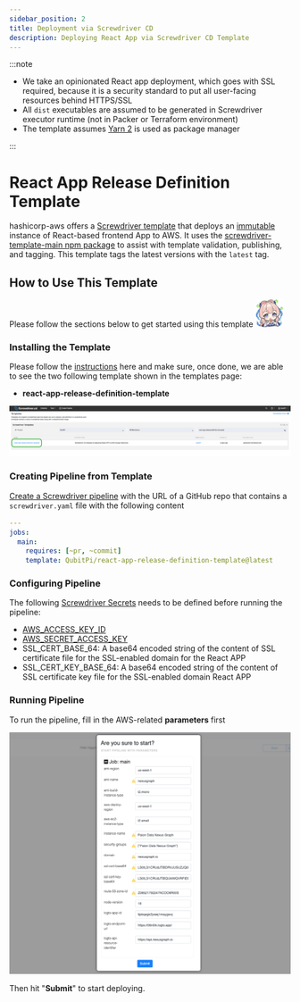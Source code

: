 ```yaml
---
sidebar_position: 2
title: Deployment via Screwdriver CD
description: Deploying React App via Screwdriver CD Template
---
```


:::note

- We take an opinionated React app deployment, which goes with SSL required, because it is a security standard to put
  all user-facing resources behind HTTPS/SSL
- All `dist` executables are assumed to be generated in Screwdriver executor runtime (not in Packer or Terraform
  environment)
- The template assumes [Yarn 2](https://yarnpkg.com/migration/guide) is used as package manager

:::

React App Release Definition Template
=====================================

hashicorp-aws offers a [Screwdriver template][Screwdriver CD template] that deploys an
[immutable][Immutable Infrastructure] instance of React-based frontend App to AWS. It uses the
[screwdriver-template-main npm package] to assist with template validation, publishing, and tagging. This template tags
the latest versions with the `latest` tag.

How to Use This Template
------------------------

Please follow the sections below to get started using this template <img src="https://github.com/QubitPi/QubitPi/blob/master/img/%E5%BF%83%E6%B5%B7/%E5%BF%83%E6%B5%B7-17.png?raw=true" height="50px"/>

### Installing the Template

Please follow the [instructions](../adaptors/screwdriver-cd#installing-templates-and-commands) here and make sure, once
done, we are able to see the two following template shown in the templates page:

- __react-app-release-definition-template__

![Error loading templates-installed.png](./img/templates-installed.png)

### Creating Pipeline from Template

[Create a Screwdriver pipeline](../adaptors/screwdriver-cd#1-creating-a-screwdriver-pipeline) with the URL of a GitHub
repo that contains a `screwdriver.yaml` file with the following content

```yaml
---
jobs:
  main:
    requires: [~pr, ~commit]
    template: QubitPi/react-app-release-definition-template@latest
```

### Configuring Pipeline

The following [Screwdriver Secrets][Screwdriver CD Secrets] needs to be defined before running the pipeline:

- [AWS_ACCESS_KEY_ID](../setup#aws)
- [AWS_SECRET_ACCESS_KEY](../setup#aws)
- SSL_CERT_BASE_64: A base64 encoded string of the content of SSL certificate file for the SSL-enabled domain for the
  React APP
- SSL_CERT_KEY_BASE_64: A base64 encoded string of the content of SSL certificate key file for the SSL-enabled domain
  React APP

### Running Pipeline

To run the pipeline, fill in the AWS-related **parameters** first

![Error sonatype-nexus-repository-release-definition-template-parameters.png](img/react-app-release-definition-template-parameters.png)

Then hit "**Submit**" to start deploying.

[Immutable Infrastructure]: https://www.hashicorp.com/resources/what-is-mutable-vs-immutable-infrastructure

[Screwdriver CD Secrets]: https://screwdriver-docs.qubitpi.org/user-guide/configuration/secrets
[Screwdriver CD template]: https://screwdriver-docs.qubitpi.org/user-guide/templates/job-templates
[screwdriver-template-main npm package]: https://github.com/QubitPi/screwdriver-cd-template-main
